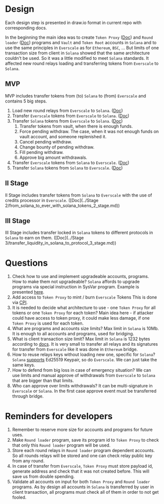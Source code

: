 # Design

Each design step is presented in draw.io format in current repo with corresponding docs.

In the beginning the main idea was to create `Token Proxy` ([Doc](../programs/token_proxy.md)) and `Round loader` ([Doc](../programs/round_loader.md)) programs and `Vault` and `Token Root` accounts in `Solana` 
and to use the same principles in `Everscale` as for `Ethereum`, `BSC`, ... 
But limits of one transaction size from client in `Solana` showed that the same architecture couldn't be used.
So it was a little modified to meet `Solana` standards. It affected new round relays loading and transferring
tokens from `Everscale` to `Solana`.

## MVP

MVP includes transfer tokens from (to) `Solana` to (from) `Everscale` and contains 5 big steps.

1. Load new round relays from `Everscale` to `Solana`. ([Doc](../MVP/relays_round_loading.md))
2. Transfer `Everscale` tokens from `Everscale` to `Solana`. ([Doc](../MVP/from_ever_to_solana_with_ever_tokens.md))
3. Transfer `Solana` tokens from `Everscale` to `Solana`. ([Doc](../MVP/from_ever_to_solana_with_solana_tokens.md))
   1. Transfer tokens from vault, when there is enough funds.
   2. Force pending withdraw. The case, when it was not enough funds on vault account, and someone replenished it.
   3. Cancel pending withdraw.
   4. Change bounty of pending withdraw.
   5. Fill pending withdraw.
   6. Approve big amount withdrawals.
4. Transfer `Everscale` tokens from `Solana` to `Everscale`. ([Doc](../MVP/from_solana_to_ever_with_ever_tokens.md))
5. Transfer `Solana` tokens from `Solana` to `Everscale`. ([Doc](../MVP/from_solana_to_ever_with_solana_tokens.md))

## II Stage

II Stage includes transfer tokens from `Solana` to `Everscale` with the use of credits processor in `Everscale`. ([Doc](../Stage 2/from_solana_to_ever_with_solana_tokens_2_stage.md))

## III Stage

III Stage includes transfer locked in `Solana` tokens to different protocols in `Solana` to earn on them. ([Doc](../Stage 3/transfer_liquidity_in_solana_to_protocol_3_stage.md))

# Questions

1. Check how to use and implement upgradeable accounts, programs. How to make them not upgradeable?
`Solana` affords to upgrade programs via special instruction in SysVar program. Example is presented [here](https://medium.com/coinmonks/solana-internals-part-2-how-is-a-solana-deployed-and-upgraded-d0ae52601b99).
2. Add access to `Token Proxy` to mint / burn `Everscale` Tokens
This is done via [CPI](https://docs.solana.com/developing/programming-model/calling-between-programs).
3. It is needed to decide what architecture to use - one `Token Proxy` for all tokens or one `Token Proxy` for each token?
Main idea here - if attacker could have access to token proxy, it could make less damage, if one `Token Proxy` 
is used for each token.
4. What are programs and accounts size limits?
Max limit in `Solana` is 10Mb. It is enough to all accounts and programs, used for bridging.
5. What is client transaction size limit?
Max limit in `Solana` is 1232 bytes according to [docs](https://docs.solana.com/ru/proposals/transactions-v2). 
It is very small to transfer all relays and its signatures for transfer from `Everscale` like it was done in `Ethereum` bridge.
6. How to reuse relays keys without loading new one, specific for `Solana`?
`Solana` [supports](https://solana-labs.github.io/solana-web3.js/classes/Keypair.html) Ed25519 Keypair, so do `Everscale`. 
We can just take the same keys.
7. How to defend from big loss in case of emergency situation?
We can use limits and manual approve of withdrawals from `Everscale` to `Solana` that are bigger than that limits.
8. Who can approve over limits withdrawals?
It can be multi-signature in `Everscale` or `Solana`. In the first case approve event must be transferred through bridge.

# Reminders for developers

1. Remember to reserve more size for accounts and programs for future uses.
2. Make `Round loader` program, save its program id to `Token Proxy` to check that only this `Round loader` program will be used.
3. Store each round relays in `Round loader` program dependent accounts. So all rounds relays will be stored and one can check relay public key from any round.
4. In case of transfer from `Everscale`, `Token Proxy` must store payload id, generate address and check that it was not created before. This will save us from double spending.
5. Validate all accounts on input for both `Token Proxy` and `Round loader` programs. As by design all accounts in `Solana` is 
transferred by user in client transaction, all programs must check all of them in order to not get fooled.
